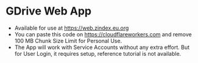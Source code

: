 # GDrive Web App

* Available for use at https://web.zindex.eu.org
* You can paste this code on https://cloudflareworkers.com and remove 100 MB Chunk Size Limit for Personal Use.
* The App will work with Service Accounts without any extra effort. But for User Login, it requires setup, reference tutorial is not available.
